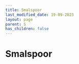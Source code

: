 ```yaml
---
title: Smalspoor
last_modified_date: 19-09-2023
layout: page
parent: S
has_children: false
---
```


Smalspoor
=========

